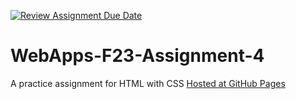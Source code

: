 [![Review Assignment Due Date](https://classroom.github.com/assets/deadline-readme-button-24ddc0f5d75046c5622901739e7c5dd533143b0c8e959d652212380cedb1ea36.svg)](https://classroom.github.com/a/4tKarLeg)
# WebApps-F23-Assignment-4
A practice assignment for HTML with CSS
<a href="https://44-563-webapps-f23.github.io/44563-webapps-f23-assignment4-venkateswararo/playpart.html">Hosted at GitHub Pages</a>